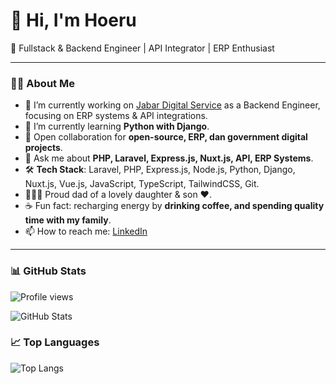 <!--
## Hi there 👋

**mmhoeruriza/mmhoeruriza** is a ✨ _special_ ✨ repository because its `README.md` (this file) appears on your GitHub profile.

Here are some ideas to get you started:

- 🔭 I’m currently working on ...
- 🌱 I’m currently learning ...
- 👯 I’m looking to collaborate on ...
- 🤔 I’m looking for help with ...
- 💬 Ask me about ...
- 📫 How to reach me: ...
- 😄 Pronouns: ...
- ⚡ Fun fact: ...
-->


# 👋 Hi, I'm Hoeru

🚀 Fullstack & Backend Engineer | API Integrator | ERP Enthusiast

---

### 👨‍💻 About Me
- 🔭 I’m currently working on <a href="https://www.instagram.com/jabardigitalservice" target="_blank">Jabar Digital Service</a> as a Backend Engineer, focusing on ERP systems & API integrations.  
- 🌱 I’m currently learning **Python with Django**.  
- 👯 Open collaboration for **open-source, ERP, dan government digital projects**.  
- 💬 Ask me about **PHP, Laravel, Express.js, Nuxt.js, API, ERP Systems**.  
- 🛠️ **Tech Stack**: Laravel, PHP, Express.js, Node.js, Python, Django, Nuxt.js, Vue.js, JavaScript, TypeScript, TailwindCSS, Git.  
- 👨‍👩‍👧 Proud dad of a lovely daughter & son ❤️.  
- ☕ Fun fact: recharging energy by **drinking coffee, and spending quality time with my family**.  
- 📫 How to reach me: [LinkedIn](https://www.linkedin.com/in/muhamad-hoeru-riza)

---

### 📊 GitHub Stats

![Profile views](https://komarev.com/ghpvc/?username=mhoeruriza&color=blueviolet&style=for-the-badge)

![GitHub Stats](https://github-readme-stats-eight-theta.vercel.app/api?username=mhoeruriza&show_icons=true&include_all_commits=true&count_private=true)

### 📈 Top Languages
![Top Langs](https://github-readme-stats-eight-theta.vercel.app/api/top-langs/?username=mhoeruriza&layout=compact)
